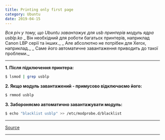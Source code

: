 ```yaml
---
title: Printing only first page
category: Ubuntu
date: 2019-04-15
---
```


_Вся річ у тому, що Ubuntu завантажує для usb принтерів модуль ядра usblp.ko_
_ Він необхідний для роботи багатьох принтерів, наприклад Canon LBP серії та інших._
_ Але абсолютно не потрібен для Xerox, наприклад._
_ Саме його автоматичне завантаження приводить до такої проблеми._

-----
**1. Після підключення принтера:**
```bash
$ lsmod | grep usblp
```

**2. Якщо модуль завантажений - примусово відключаємо його:**
```bash
$ rmmod usblp
```

**3. Забороняємо автоматично завантажувати модуль:**
```bash
$ echo "blacklist usblp" >> /etc/modprobe.d/blacklist
```

-----

[Source](http://forum.ubuntu.ru/index.php?topic=290261.0)

-----